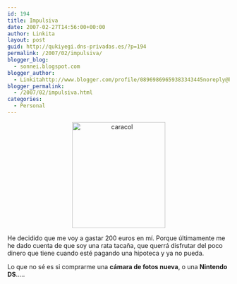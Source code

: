 ```yaml
---
id: 194
title: Impulsiva
date: 2007-02-27T14:56:00+00:00
author: Linkita
layout: post
guid: http://qukiyegi.dns-privadas.es/?p=194
permalink: /2007/02/impulsiva/
blogger_blog:
  - sonnei.blogspot.com
blogger_author:
  - Linkitahttp://www.blogger.com/profile/08969869659383343445noreply@blogger.com
blogger_permalink:
  - /2007/02/impulsiva.html
categories:
  - Personal
---
```

<div style="text-align: center;">
  <a href="http://www.flickr.com/photos/linkita/394408123/" title="Photo Sharing"><img src="http://farm1.static.flickr.com/128/394408123_b6a4f2a08e_m.jpg" alt="caracol" border="0" height="240" width="211" /></a>
</div>

He decidido que me voy a gastar 200 euros en mí. Porque últimamente me he dado cuenta de que soy una rata tacaña, que querrá disfrutar del poco dinero que tiene cuando esté pagando una hipoteca y ya no pueda.

Lo que no sé es si comprarme una <span style="font-weight: bold;">cámara de fotos nueva</span>, o una <span style="font-weight: bold;">Nintendo DS</span>&#8230;..